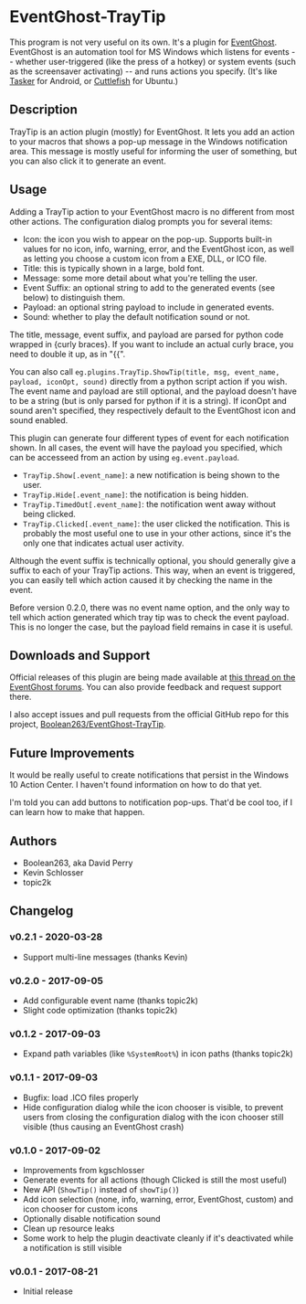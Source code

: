 # EventGhost-TrayTip

This program is not very useful on its own. It's a plugin for
[EventGhost](http://www.eventghost.net/).
EventGhost is an automation tool for MS Windows
which listens for events -- whether user-triggered (like the press of a hotkey)
or system events (such as the screensaver activating) -- and runs actions
you specify. (It's like [Tasker](http://tasker.dinglisch.net/) for Android, or
[Cuttlefish](https://launchpad.net/cuttlefish) for Ubuntu.)

## Description

TrayTip is an action plugin (mostly) for EventGhost. It lets you add an
action to your macros that shows a pop-up message in the Windows notification
area. This message is mostly useful for informing the user of something,
but you can also click it to generate an event.

## Usage

Adding a TrayTip action to your EventGhost macro is no different from
most other actions. The configuration dialog prompts you for several items:

* Icon: the icon you wish to appear on the pop-up. Supports built-in values
  for no icon, info, warning, error, and the EventGhost icon, as well as
  letting you choose a custom icon from a EXE, DLL, or ICO file.
* Title: this is typically shown in a large, bold font.
* Message: some more detail about what you're telling the user.
* Event Suffix: an optional string to add to the generated events (see below)
  to distinguish them.
* Payload: an optional string payload to include in generated events.
* Sound: whether to play the default notification sound or not.

The title, message, event suffix, and payload are parsed for python code
wrapped in {curly braces}.  If you want to include an actual curly brace, you
need to double it up, as in "{{".

You can also call
`eg.plugins.TrayTip.ShowTip(title, msg, event_name, payload, iconOpt, sound)`
directly from a python script action if you wish. The event name and payload
are still optional, and the payload doesn't have to be a string (but is only
parsed for python if it is a string). If iconOpt and sound aren't specified,
they respectively default to the EventGhost icon and sound enabled.

This plugin can generate four different types of event for each notification
shown. In all cases, the event will have the payload you specified, which
can be accesseed from an action by using `eg.event.payload`.

* `TrayTip.Show[.event_name]`: a new notification is being shown to the user.
* `TrayTip.Hide[.event_name]`: the notification is being hidden.
* `TrayTip.TimedOut[.event_name]`: the notification went away without being
  clicked.
* `TrayTip.Clicked[.event_name]`: the user clicked the notification. This is
  probably the most useful one to use in your other actions, since it's the
  only one that indicates actual user activity.

Although the event suffix is technically optional, you should generally give
a suffix to each of your TrayTip actions. This way, when an event is triggered,
you can easily tell which action caused it by checking the name in the event.

Before version 0.2.0, there was no event name option, and the only way to
tell which action generated which tray tip was to check the event payload.
This is no longer the case, but the payload field remains in case it is
useful.

## Downloads and Support

Official releases of this plugin are being made available at
[this thread on the EventGhost forums](http://www.eventghost.net/forum/viewtopic.php?f=9&t=9794).
You can also provide feedback and request support there.

I also accept issues and pull requests from the official GitHub repo for
this project,
[Boolean263/EventGhost-TrayTip](https://github.com/Boolean263/EventGhost-TrayTip).

## Future Improvements

It would be really useful to create notifications that persist in the
Windows 10 Action Center. I haven't found information on how to do that yet.

I'm told you can add buttons to notification pop-ups. That'd be cool too,
if I can learn how to make that happen.

## Authors

* Boolean263, aka David Perry
* Kevin Schlosser
* topic2k

## Changelog

### v0.2.1 - 2020-03-28

* Support multi-line messages (thanks Kevin)

### v0.2.0 - 2017-09-05

* Add configurable event name (thanks topic2k)
* Slight code optimization (thanks topic2k)

### v0.1.2 - 2017-09-03

* Expand path variables (like `%SystemRoot%`) in icon paths (thanks topic2k)

### v0.1.1 - 2017-09-03

* Bugfix: load .ICO files properly
* Hide configuration dialog while the icon chooser is visible, to prevent
  users from closing the configuration dialog with the icon chooser still
  visible (thus causing an EventGhost crash)

### v0.1.0 - 2017-09-02

* Improvements from kgschlosser
* Generate events for all actions (though Clicked is still the most useful)
* New API (`ShowTip()` instead of `showTip()`)
* Add icon selection (none, info, warning, error, EventGhost, custom)
  and icon chooser for custom icons
* Optionally disable notification sound
* Clean up resource leaks
* Some work to help the plugin deactivate cleanly if it's deactivated
  while a notification is still visible

### v0.0.1 - 2017-08-21

* Initial release
